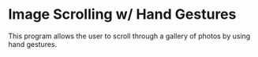# Image Scrolling w/ Hand Gestures
This program allows the user to scroll through a gallery of photos by using hand gestures.
